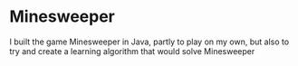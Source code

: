 Minesweeper
===========

I built the game Minesweeper in Java, partly to play on my own, but also to try and create a learning algorithm that would solve Minesweeper